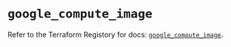 # `google_compute_image`

Refer to the Terraform Registory for docs: [`google_compute_image`](https://registry.terraform.io/providers/hashicorp/google/5.26.0/docs/resources/compute_image).
